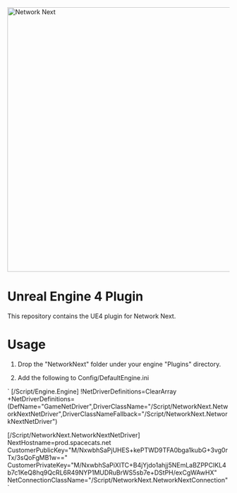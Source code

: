 <img src="https://static.wixstatic.com/media/799fd4_0512b6edaeea4017a35613b4c0e9fc0b~mv2.jpg/v1/fill/w_1200,h_140,al_c,q_80,usm_0.66_1.00_0.01/networknext_logo_colour_black_RGB_tightc.jpg" alt="Network Next" width="600"/>

<br>

# Unreal Engine 4 Plugin

This repository contains the UE4 plugin for Network Next.

# Usage

1. Drop the "NetworkNext" folder under your engine "Plugins" directory.

2. Add the following to Config/DefaultEngine.ini

`
  [/Script/Engine.Engine]
  !NetDriverDefinitions=ClearArray
  +NetDriverDefinitions=    (DefName="GameNetDriver",DriverClassName="/Script/NetworkNext.NetworkNextNetDriver",DriverClassNameFallback="/Script/NetworkNext.NetworkNextNetDriver")

  [/Script/NetworkNext.NetworkNextNetDriver]
  NextHostname=prod.spacecats.net
  CustomerPublicKey="M/NxwbhSaPjUHES+kePTWD9TFA0bga1kubG+3vg0rTx/3sQoFgMB1w=="
  CustomerPrivateKey="M/NxwbhSaPiXITC+B4jYjdo1ahjj5NEmLaBZPPCIKL4b7c1KeQ8hq9QcRL6R49NYP1MUDRuBrWS5sb7e+DStPH/exCgWAwHX"
  NetConnectionClassName="/Script/NetworkNext.NetworkNextConnection"
`
